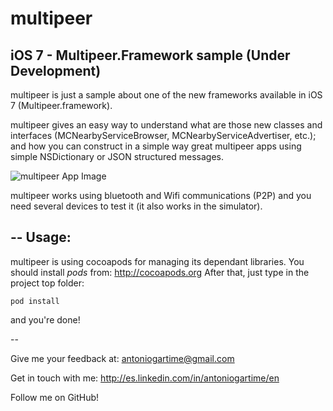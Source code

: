 multipeer
=========

iOS 7 - Multipeer.Framework sample
(Under Development)
--

multipeer is just a sample about one of the new frameworks available in iOS 7 (Multipeer.framework).

multipeer gives an easy way to understand what are those new classes and interfaces (MCNearbyServiceBrowser, MCNearbyServiceAdvertiser, etc.); and how you can construct in a simple way great multipeer apps using simple NSDictionary or JSON structured messages.

![multipeer App Image](https://raw.github.com/Artime/multipeer/master/multipeer/multipeer/app_image.png)

multipeer works using bluetooth and Wifi communications (P2P) and you need several devices to test it (it also works in the simulator).

--
Usage:
------

multipeer is using cocoapods for managing its dependant libraries. You should install *pods* from: http://cocoapods.org
After that, just type in the project top folder:

    pod install

and you're done!

--

Give me your feedback at: antoniogartime@gmail.com

Get in touch with me: http://es.linkedin.com/in/antoniogartime/en

Follow me on GitHub!
